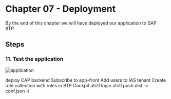 # Chapter 07 - Deployment

By the end of this chapter we will have deployed our application to SAP BTP.

## Steps


### 11. Test the application

![application](./application.gif)

deploy CAP backend
Subscribe to app-front
Add users to IAS tenant
Create role collection with roles in BTP Cockpit
afctl login
afctl push dist -c conf.json -l
